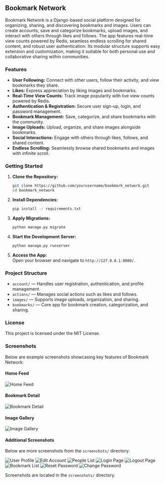 ## Bookmark Network

Bookmark Network is a Django-based social platform designed for organizing, sharing, and discovering bookmarks and images. Users can create accounts, save and categorize bookmarks, upload images, and interact with others through likes and follows. The app features real-time view counts powered by Redis, seamless endless scrolling for shared content, and robust user authentication. Its modular structure supports easy extension and customization, making it suitable for both personal use and collaborative sharing within communities.
### Features

- **User Following:** Connect with other users, follow their activity, and view bookmarks they share.
- **Likes:** Express appreciation by liking images and bookmarks.
- **Real-Time View Counts:** Track image popularity with live view counts powered by Redis.
- **Authentication & Registration:** Secure user sign-up, login, and password management.
- **Bookmark Management:** Save, categorize, and share bookmarks with the community.
- **Image Uploads:** Upload, organize, and share images alongside bookmarks.
- **Social Interactions:** Engage with others through likes, follows, and shared content.
- **Endless Scrolling:** Seamlessly browse shared bookmarks and images with infinite scroll.

### Getting Started

1. **Clone the Repository:**
    ```bash
    git clone https://github.com/yourusername/bookmark_network.git
    cd bookmark_network
    ```
2. **Install Dependencies:**
    ```bash
    pip install -r requirements.txt
    ```
3. **Apply Migrations:**
    ```bash
    python manage.py migrate
    ```
4. **Start the Development Server:**
    ```bash
    python manage.py runserver
    ```
5. **Access the App:**  
    Open your browser and navigate to `http://127.0.0.1:8000/`.

### Project Structure

- `account/` — Handles user registration, authentication, and profile management.
- `actions/` — Manages social actions such as likes and follows.
- `images/` — Supports image uploads, organization, and sharing.
- `bookmarks/` — Core app for bookmark creation, categorization, and sharing.

### License

This project is licensed under the MIT License.

### Screenshots

Below are example screenshots showcasing key features of Bookmark Network:

#### Home Feed
![Home Feed](screenshots/Screenshot_Dashboard.png)

#### Bookmark Detail
![Bookmark Detail](screenshots/Screenshot_Item.png)

#### Image Gallery
![Image Gallery](screenshots/Screenshot_Images_bookmarked.png)

#### Additional Screenshots

Below are more screenshots from the `screenshots/` directory:

![User Profile](screenshots/Screenshot_Julian_Webb.png)
![Edit Account](screenshots/Screenshot_Edit_your_account.png)
![People List](screenshots/Screenshot_People.png)
![Login Page](screenshots/Screenshot_Log-in.png)
![Logout Page](screenshots/Screenshot_Logged_out.png)
![Bookmark List](screenshots/Screenshot_Images_bookmarked.png)
![Reset Password](screenshots/Screenshot_Reset_your_password.png)
![Change Password](screenshots/Screenshot_Change_your_password.png)

Screenshots are located in the `screenshots/` directory.
